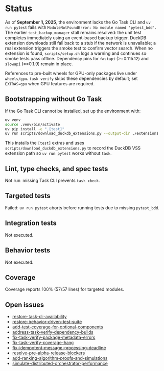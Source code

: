 # Status

As of **September 1, 2025**, the environment lacks the Go Task CLI and
`uv run pytest` fails with
`ModuleNotFoundError: No module named 'pytest_bdd'`. The earlier
`test_backup_manager` stall remains resolved: the unit test completes
immediately using an event-based backup trigger. DuckDB extension downloads
still fall back to a stub if the network is unavailable; a real extension
triggers the smoke test to confirm vector search. When no extension is found,
`scripts/setup.sh` logs a warning and continues so smoke tests pass offline.
Dependency pins for
`fastapi` (>=0.115.12) and `slowapi` (==0.1.9) remain in place.

References to pre-built wheels for GPU-only packages live under `wheels/gpu`.
`task verify` skips these dependencies by default; set `EXTRAS=gpu` when GPU
features are required.

## Bootstrapping without Go Task

If the Go Task CLI cannot be installed, set up the environment with:

```bash
uv venv
source .venv/bin/activate
uv pip install -e ".[test]"
uv run scripts/download_duckdb_extensions.py --output-dir ./extensions
```

This installs the `[test]` extras and uses
`scripts/download_duckdb_extensions.py` to record the DuckDB VSS extension path
so `uv run pytest` works without `task`.

## Lint, type checks, and spec tests
Not run: missing Task CLI prevents `task check`.

## Targeted tests
Failed: `uv run pytest` aborts before running tests due to missing
`pytest_bdd`.

## Integration tests
Not executed.

## Behavior tests
Not executed.

## Coverage
Coverage reports 100% (57/57 lines) for targeted modules.

## Open issues
- [restore-task-cli-availability](
  issues/restore-task-cli-availability.md)
- [restore-behavior-driven-test-suite](
  issues/restore-behavior-driven-test-suite.md)
- [add-test-coverage-for-optional-components](
  issues/add-test-coverage-for-optional-components.md)
- [address-task-verify-dependency-builds](
  issues/address-task-verify-dependency-builds.md)
- [fix-task-verify-package-metadata-errors](
  issues/fix-task-verify-package-metadata-errors.md)
- [fix-task-verify-coverage-hang](
  issues/fix-task-verify-coverage-hang.md)
- [fix-idempotent-message-processing-deadline](
  issues/fix-idempotent-message-processing-deadline.md)
- [resolve-pre-alpha-release-blockers](
  issues/resolve-pre-alpha-release-blockers.md)
- [add-ranking-algorithm-proofs-and-simulations](
  issues/add-ranking-algorithm-proofs-and-simulations.md)
- [simulate-distributed-orchestrator-performance](
  issues/simulate-distributed-orchestrator-performance.md)
